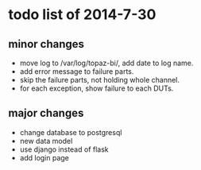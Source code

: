 todo list of 2014-7-30
======================

minor changes
-------------
* move log to /var/log/topaz-bi/, add date to log name.
* add error message to failure parts.
* skip the failure parts, not holding whole channel.
* for each exception, show failure to each DUTs.

major changes
-------------
* change database to postgresql
* new data model
* use django instead of flask
* add login page
